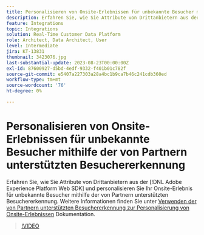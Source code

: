 ```yaml
---
title: Personalisieren von Onsite-Erlebnissen für unbekannte Besucher mithilfe der von Partnern unterstützten Besuchererkennung
description: Erfahren Sie, wie Sie Attribute von Drittanbietern aus der [!DNL Adobe Experience Platform Web SDK] und personalisieren Sie Ihr Onsite-Erlebnis für unbekannte Besucher mithilfe der von Partnern unterstützten Besuchererkennung.
feature: Integrations
topic: Integrations
solution: Real-Time Customer Data Platform
role: Architect, Data Architect, User
level: Intermediate
jira: KT-13831
thumbnail: 3423076.jpg
last-substantial-update: 2023-08-23T00:00:00Z
exl-id: 87600927-d5bd-4edf-9332-f401b01c782f
source-git-commit: e5407a227303a28a4bc1b9ca7b46c241cdb360ed
workflow-type: tm+mt
source-wordcount: '76'
ht-degree: 0%

---
```


# Personalisieren von Onsite-Erlebnissen für unbekannte Besucher mithilfe der von Partnern unterstützten Besuchererkennung

Erfahren Sie, wie Sie Attribute von Drittanbietern aus der [!DNL Adobe Experience Platform Web SDK] und personalisieren Sie Ihr Onsite-Erlebnis für unbekannte Besucher mithilfe der von Partnern unterstützten Besuchererkennung. Weitere Informationen finden Sie unter [Verwenden der von Partnern unterstützten Besuchererkennung zur Personalisierung von Onsite-Erlebnissen](https://experienceleague.adobe.com/docs/experience-platform/rtcdp/use-cases/partner-data/onsite-personalization.html) Dokumentation.

>[!VIDEO](https://video.tv.adobe.com/v/3423076/?learn=on)
